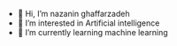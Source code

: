 - 👋 Hi, I’m nazanin ghaffarzadeh
- 👀 I’m interested in Artificial intelligence
- 🌱 I’m currently learning machine learning

<!---
nazaninghaffarzadeh/nazaninghaffarzadeh is a ✨ special ✨ repository because its `README.md` (this file) appears on your GitHub profile.
You can click the Preview link to take a look at your changes.
--->

